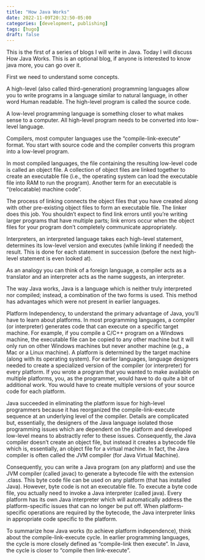 ```yaml
---
title: "How Java Works"
date: 2022-11-09T20:32:50-05:00
categories: [development, publishing]
tags: [hugo]
draft: false
---
```

This is the first of a series of blogs I will write in Java. Today I will discuss How Java Works. This is an optional blog, if anyone is interested to know java more, you can go over it.

First we need to understand some concepts.

A high-level (also called third-generation) programming languages allow you to write programs in a language similar to natural language, in other word Human readable. The high-level program is called the source code.

A low-level programming language is something closer to what makes sense to a computer. All high-level program needs to be converted into low-level language.

Compilers, most computer languages use the “compile-link-execute” format. You start with source code and the compiler converts this program into a low-level program.

In most compiled languages, the file containing the resulting low-level code is called an object file. A collection of object files are linked together to create an executable file (i.e., the operating system can load the executable file into RAM to run the program). Another term for an executable is “(relocatable) machine code”.

The process of linking connects the object files that you have created along with other pre-existing object files to form an executable file. The linker does this job. You shouldn’t expect to find link errors until you’re writing larger programs that have multiple parts; link errors occur when the object files for your program don’t completely communicate appropriately.

Interpreters, an interpreted language takes each high-level statement, determines its low-level version and executes (while linking if needed) the result. This is done for each statement in succession (before the next high-level statement is even looked at).

As an analogy you can think of a foreign language, a compiler acts as a translator and an interpreter acts as the name suggests, an interpreter.

The way Java works, Java is a language which is neither truly interpreted nor compiled; instead, a combination of the two forms is used. This method has advantages which were not present in earlier languages.

Platform Independency, to understand the primary advantage of Java, you’ll have to learn about platforms. In most programming languages, a compiler (or interpreter) generates code that can execute on a specific target machine. For example, if you compile a C/C++ program on a Windows machine, the executable file can be copied to any other machine but it will only run on other Windows machines but never another machine (e.g., a Mac or a Linux machine). A platform is determined by the target machine (along with its operating system). For earlier languages, language designers needed to create a specialized version of the compiler (or interpreter) for every platform. If you wrote a program that you wanted to make available on multiple platforms, you, as the programmer, would have to do quite a bit of additional work. You would have to create multiple versions of your source code for each platform.

Java succeeded in eliminating the platform issue for high-level programmers because it has reorganized the compile-link-execute sequence at an underlying level of the compiler. Details are complicated but, essentially, the designers of the Java language isolated those programming issues which are dependent on the platform and developed low-level means to abstractly refer to these issues. Consequently, the Java compiler doesn’t create an object file, but instead it creates a bytecode file which is, essentially, an object file for a virtual machine. In fact, the Java compiler is often called the JVM compiler (for Java Virtual Machine).

Consequently, you can write a Java program (on any platform) and use the JVM compiler (called javac) to generate a bytecode file with the extension .class. This byte code file can be used on any platform (that has installed Java). However, byte code is not an executable file. To execute a byte code file, you actually need to invoke a Java interpreter (called java). Every platform has its own Java interpreter which will automatically address the platform-specific issues that can no longer be put off. When platform-specific operations are required by the bytecode, the Java interpreter links in appropriate code specific to the platform.

To summarize how Java works (to achieve platform independence), think about the compile-link-execute cycle. In earlier programming languages, the cycle is more closely defined as “compile-link then execute”. In Java, the cycle is closer to “compile then link-execute”.
